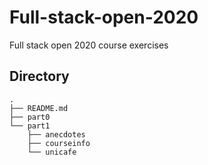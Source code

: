 # Full-stack-open-2020
Full stack open 2020 course exercises

## Directory
```
.
├── README.md
├── part0
└── part1
    ├── anecdotes
    ├── courseinfo
    └── unicafe
```
